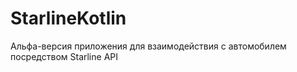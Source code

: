 # StarlineKotlin

Альфа-версия приложения для взаимодействия с автомобилем посредством Starline API
